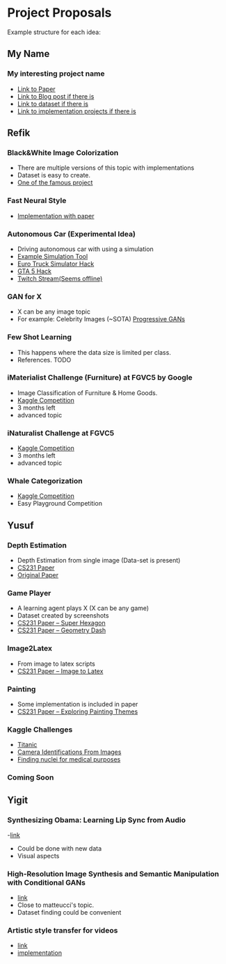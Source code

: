 # Project Proposals

Example structure for each idea:

## My Name

### My interesting project name

- [Link to Paper](www.example.com)
- [Link to Blog post if there is](www.example.com)
- [Link to dataset if there is](www.example.com)
- [Link to implementation projects if there is](www.example.com)


## Refik

### Black&White Image Colorization

- There are multiple versions of this topic with implementations
- Dataset is easy to create.
- [One of the famous project](http://richzhang.github.io/colorization/])

### Fast Neural Style

- [Implementation with paper](https://github.com/jcjohnson/fast-neural-style)

### Autonomous Car (Experimental Idea)

- Driving autonomous car with using a simulation
- [Example Simulation Tool](https://github.com/udacity/self-driving-car-sim)
- [Euro Truck Simulator Hack](https://github.com/aleju/self-driving-truck)
- [GTA 5 Hack](https://github.com/aitorzip/DeepGTAV)
- [Twitch Stream(Seems offline)](https://www.twitch.tv/sentdex)



### GAN for X

- X can be any image topic
- For example: Celebrity Images (~SOTA) [Progressive GANs](http://research.nvidia.com/publication/2017-10_Progressive-Growing-of)

### Few Shot Learning 

- This happens where the data size is limited per class.
- References. TODO



### iMaterialist Challenge (Furniture) at FGVC5 by Google

- Image Classification of Furniture & Home Goods.
- [Kaggle Competition](https://www.kaggle.com/c/imaterialist-challenge-furniture-2018#description)
- 3 months left
- advanced topic

### iNaturalist Challenge at FGVC5

- [Kaggle Competition](https://www.kaggle.com/c/inaturalist-2018)
- 3 months left
- advanced topic


### Whale Categorization

- [Kaggle Competition](https://www.kaggle.com/c/whale-categorization-playground)
- Easy Playground Competition

## Yusuf

### Depth Estimation

- Depth Estimation from single image (Data-set is present)
- [CS231 Paper](https://drive.google.com/open?id=1jmyvvENU9qE3Uk0zSozvyN91TrYv67vj)
- [Original Paper]( https://drive.google.com/open?id=1jXUONLzntZZmvdHQYrkq8aQ1BunJX9YX)

### Game Player

- A learning agent plays X (X can be any game)
- Dataset created by screenshots
- [CS231 Paper – Super Hexagon](https://drive.google.com/open?id=1Yc3yb63CXLbVKVo7syPqg8nImAr2u6Cq)
- [CS231 Paper – Geometry Dash](https://drive.google.com/open?id=1Yc3yb63CXLbVKVo7syPqg8nImAr2u6Cq)

### Image2Latex

- From image to latex scripts
- [CS231 Paper – Image to Latex]( https://drive.google.com/open?id=1av4N5uOCKnMJAAI7Hhkqd4Jsb_4f5ewc)

### Painting

- Some implementation is included in paper
- [CS231 Paper – Exploring Painting Themes](https://drive.google.com/open?id=1iVOwi5hN1P7Y6zXiiTSemyv2pjSg6qSA)

### Kaggle Challenges

- [Titanic](https://www.kaggle.com/c/titanic)
- [Camera Identifications From Images](https://www.kaggle.com/c/sp-society-camera-model-identification)
- [Finding nuclei for medical purposes](https://www.kaggle.com/c/data-science-bowl-2018/data)

### Coming Soon


## Yigit

### Synthesizing Obama: Learning Lip Sync from Audio

-[link](https://grail.cs.washington.edu/projects/AudioToObama/)
- Could be done with new data
- Visual aspects

### High-Resolution Image Synthesis and Semantic Manipulation with Conditional GANs

- [link](https://tcwang0509.github.io/pix2pixHD/)
- Close to matteucci's topic.
- Dataset finding could be convenient

### Artistic style transfer for videos

- [link](https://arxiv.org/abs/1604.08610)
- [implementation](https://github.com/manuelruder/artistic-videos)

